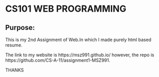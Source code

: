<h1> CS101 WEB PROGRAMMING </h1>
<h2>Purpose:</h2>
 <p>This is my 2nd Assignment of Web.In which I made purely html based resume. </p>
<p>The link to my website is https://msz991.github.io/ however, the repo is https://github.com/CS-A-11/assignment1-MSZ991.</p>
<p>THANKS </p>

